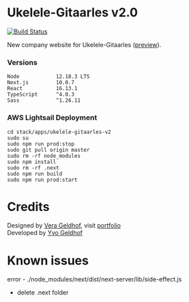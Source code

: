 # Ukelele-Gitaarles v2.0

[![Build Status](https://travis-ci.org/yvog/ukelele-gitaarles-v2.svg?branch=master)](https://travis-ci.org/yvog/ukelele-gitaarles-v2)

New company website for Ukelele-Gitaarles ([preview](https://ukelele-gitaarles-v2.vercel.app/)).

### Versions

```
Node            12.18.3 LTS
Next.js         10.0.7
React           16.13.1
TypeScript      ^4.0.3
Sass            ^1.26.11
```

### AWS Lightsail Deployment

```
cd stack/apps/ukelele-gitaarles-v2
sudo su
sudo npm run prod:stop
sudo git pull origin master
sudo rm -rf node_modules
sudo npm install
sudo rm -rf .next
sudo npm run build
sudo npm run prod:start
```

# Credits

Designed by [Vera Geldhof](https://github.com/VGeldhof), visit [portfolio](https://verageldhof.nl)  
Developed by [Yvo Geldhof](https://github.com/yvog)

# Known issues

error - ./node_modules/next/dist/next-server/lib/side-effect.js

- delete .next folder
